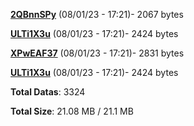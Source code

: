 [**2QBnnSPy**](/data/2QBnnSPy.txt) (08/01/23 - 17:21)- 2067 bytes

[**ULTi1X3u**](/data/ULTi1X3u.txt) (08/01/23 - 17:21)- 2424 bytes

[**XPwEAF37**](/data/XPwEAF37.txt) (08/01/23 - 17:21)- 2831 bytes

[**ULTi1X3u**](/data/ULTi1X3u.txt) (08/01/23 - 17:21)- 2424 bytes

**Total Datas**: 3324

**Total Size**: 21.08 MB / 21.1 MB